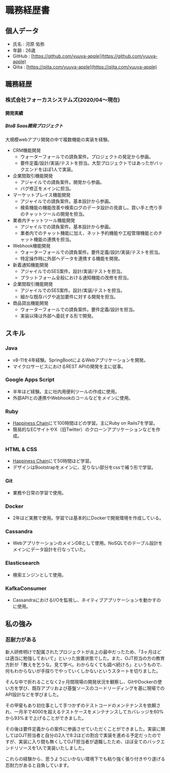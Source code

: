 # 職務経歴書

## 個人データ
- 氏名 : 河原 佑弥
- 年齢 : 26歳
- GitHub : [https://github.com/yuuya-apple](https://github.com/yuuya-apple)
- Qiita : [https://qiita.com/yuuya-apple](https://qiita.com/yuuya-apple)

## 職務経歴
### 株式会社フォーカスシステムズ(2020/04〜現在)
#### 開発実績
##### BtoB Saas開発プロジェクト
大規模webアプリ開発の中で複数機能の実装を経験。
- CRM機能開発
  - ウォーターフォールでの請負案件。プロジェクトの発足から参画。
  - 要件定義/設計/実装/テストを担当。大型プロジェクトではあったがバックエンドをほぼ1人で実装。
- 企業間取引機能開発
  - アジャイルでの請負案件。開発から参画。
  - バグ修正をメインに担当。
- マーケットプレイス機能開発
  - アジャイルでの請負案件。基本設計から参画。
  - 検索機能の機能改善や検索ログのデータ設計の見直し。買い手と売り手のチャットツールの開発を担当。
- 業者内チャットツール機能開発
  - アジャイルでの請負案件。基本設計から参画。
  - 業者内でのチャット機能に加え、ネット予約機能や工程管理機能とのチャット機能の連携を担当。
- Webhook機能開発
  - ウォーターフォールでの請負案件。要件定義/設計/実装/テストを担当。
  - 特定操作時に外部へデータを連携する機能を開発。
- 新着通知機能開発
  - アジャイルでのSES案件。設計/実装/テストを担当。
  - プラットフォーム全般における通知機能の改修を担当。
- 企業間取引機能開発
  - アジャイルでのSES案件。設計/実装/テストを担当。
  - 細かな既存バグや追加要件に対する開発を担当。
- 商品貸出機能開発
  - ウォーターフォールでの請負案件。要件定義/設計を担当。
  - 実装以降は外部へ委託する形で開発。

## スキル
### Java
- v8-11を4年経験。SpringBootによるWebアプリケーションを開発。
- マイクロサービスにおけるREST APIの開発を主に従事。
### Google Apps Script
- 半年ほど経験。主に社内用便利ツールの作成に使用。
- 外部APIとの連携やWebhookのコールなどをメインに使用。
### Ruby
- [Happiness Chain](https://happiness-chain.com/)にて100時間ほどの学習。主にRuby on Rails7を学習。
- 簡易的なECサイトやX（旧Twitter）のクローンアプリケーションなどを作成。
### HTML & CSS
- [Happiness Chain](https://happiness-chain.com/)にて50時間ほど学習。
- デザインはBootstrapをメインに、足りない部分をcssで補う形で学習。
### Git
- 業務や日常の学習で使用。
### Docker
- 2年ほど実務で使用。学習では基本的にDockerで開発環境を作成している。
### Cassandra
- WebアプリケーションのメインDBとして使用。NoSQLでのテーブル設計をメインにデータ設計を行なっていた。
### Elasticsearch
- 検索エンジンとして使用。
### KafkaConsumer
- CassandraにおけるI/Oを監視し、ネイティブアプリケーションを動かすのに使用。

## 私の強み
### 忍耐力がある
新人研修明けで配属されたプロジェクトが炎上の最中だったため、「3ヶ月ほどは適当に勉強しておいて」といった放置状態でした。また、OJT担当の方の教育方針が「教えを乞うな。見て学べ。わからなくても調べ続けろ」というもので、何もわからないが手探りでやっていくしかないというスタートを切りました。

そんな中で折れることなく2ヶ月間現場の開発状況を観察し、GitやDockerの使い方を学び、既存アプリおよび基盤ソースのコードリーディングを基に現場でのAPI設計などを学びました。

その甲斐もあり初仕事として手つかずのテストコードのメンテナンスを依頼され、一月半で4000を超えるテストケースをメンテナンスしてカバレッジを60%から93%まで上げることができました。

その後は要件定義からの案件に参画させていただくことができました。実装に関してはOJT担当者と自分の2人で8:2ほどの割合で実装を進める予定だったのですが、実装に入り間も無くしてOJT担当者が退職したため、ほぼ全てのバックエンドリソースを1人で実装いたしました。

これらの経験から、思うようにいかない環境下でも粘り強く張り付きやり遂げる忍耐力があると自負しています。